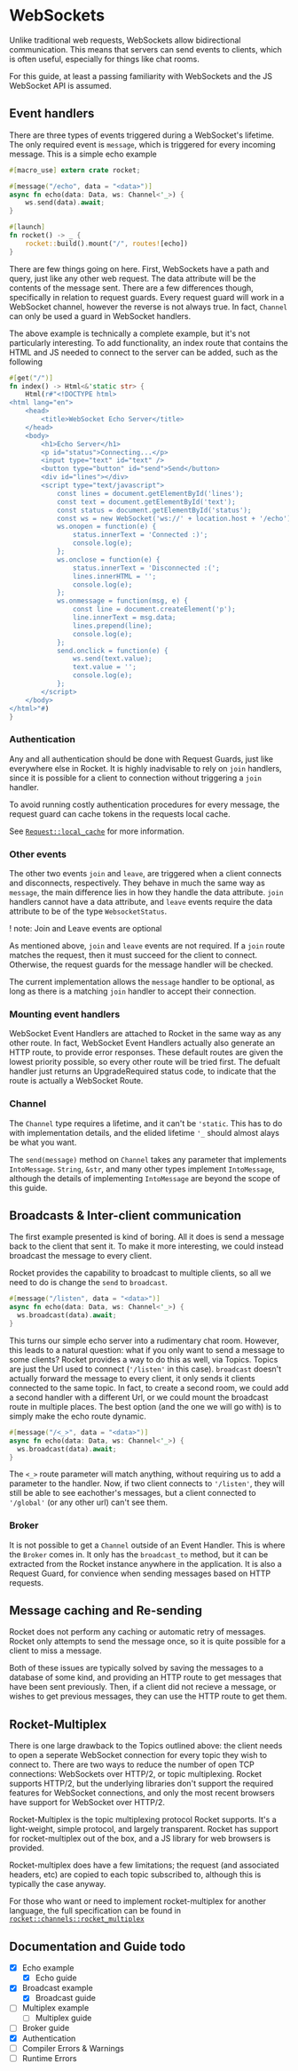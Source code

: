 # WebSockets

Unlike traditional web requests, WebSockets allow bidirectional communication.
This means that servers can send events to clients, which is often useful,
especially for things like chat rooms.

For this guide, at least a passing familiarity with WebSockets and the JS
WebSocket API is assumed.

## Event handlers

There are three types of events triggered during a WebSocket's lifetime. The only
required event is `message`, which is triggered for every incoming message. This
is a simple echo example

```rust
#[macro_use] extern crate rocket;

#[message("/echo", data = "<data>")]
async fn echo(data: Data, ws: Channel<'_>) {
    ws.send(data).await;
}

#[launch]
fn rocket() -> _ {
    rocket::build().mount("/", routes![echo])
}
```

There are few things going on here. First, WebSockets have a path and query, just
like any other web request. The data attribute will be the contents of the
message sent. There are a few differences though, specifically in relation to
request guards. Every request guard will work in a WebSocket channel, however the
reverse is not always true. In fact, `Channel` can only be used a guard in
WebSocket handlers.

The above example is technically a complete example, but it's not particularly interesting.
To add functionality, an index route that contains the HTML and JS needed to connect
to the server can be added, such as the following

```rust
#[get("/")]
fn index() -> Html<&'static str> {
    Html(r#"<!DOCTYPE html>
<html lang="en">
    <head>
        <title>WebSocket Echo Server</title>
    </head>
    <body>
        <h1>Echo Server</h1>
        <p id="status">Connecting...</p>
        <input type="text" id="text" />
        <button type="button" id="send">Send</button>
        <div id="lines"></div>
        <script type="text/javascript">
            const lines = document.getElementById('lines');
            const text = document.getElementById('text');
            const status = document.getElementById('status');
            const ws = new WebSocket('ws://' + location.host + '/echo');
            ws.onopen = function(e) {
                status.innerText = 'Connected :)';
                console.log(e);
            };
            ws.onclose = function(e) {
                status.innerText = 'Disconnected :(';
                lines.innerHTML = '';
                console.log(e);
            };
            ws.onmessage = function(msg, e) {
                const line = document.createElement('p');
                line.innerText = msg.data;
                lines.prepend(line);
                console.log(e);
            };
            send.onclick = function(e) {
                ws.send(text.value);
                text.value = '';
                console.log(e);
            };
        </script>
    </body>
</html>"#)
}
```

### Authentication

Any and all authentication should be done with Request Guards, just like
everywhere else in Rocket. It is highly inadvisable to rely on `join` handlers,
since it is possible for a client to connection without triggering a `join` handler.

To avoid running costly authentication procedures for every message, the request
guard can cache tokens in the requests local cache.

See [`Request::local_cache`](@api/rocket/request/struct.Request.html#method.local_cache)
for more information.

### Other events

The other two events `join` and `leave`, are triggered when a client connects
and disconnects, respectively. They behave in much the same way as `message`,
the main difference lies in how they handle the data attribute. `join` handlers
cannot have a data attribute, and `leave` events require the data attribute to
be of the type `WebsocketStatus`.

! note: Join and Leave events are optional

  As mentioned above, `join` and `leave` events are not required. If a `join` route
  matches the request, then it must succeed for the client to connect. Otherwise,
  the request guards for the message handler will be checked.

The current implementation allows the `message` handler to be optional, as long
as there is a matching `join` handler to accept their connection.

### Mounting event handlers

WebSocket Event Handlers are attached to Rocket in the same way as any other route.
In fact, WebSocket Event Handlers actually also generate an HTTP route, to provide
error responses. These default routes are given the lowest priority possible, so
every other route will be tried first. The defualt handler just returns an
UpgradeRequired status code, to indicate that the route is actually a WebSocket Route.

### Channel

The `Channel` type requires a lifetime, and it can't be `'static`. This has to do
with implementation details, and the elided lifetime `'_` should almost alays be
what you want.

The `send(message)` method on `Channel` takes any parameter that implements
`IntoMessage`. `String`, `&str`, and many other types implement `IntoMessage`,
although the details of implementing `IntoMessage` are beyond the scope of this
guide.

## Broadcasts & Inter-client communication

The first example presented is kind of boring. All it does is send a message back
to the client that sent it. To make it more interesting, we could instead broadcast
the message to every client.

Rocket provides the capability to broadcast to multiple clients, so all we need
to do is change the `send` to `broadcast`.

```rust
#[message("/listen", data = "<data>")]
async fn echo(data: Data, ws: Channel<'_>) {
  ws.broadcast(data).await;
}
```

This turns our simple echo server into a rudimentary chat room. However, this
leads to a natural question: what if you only want to send a message to some
clients? Rocket provides a way to do this as well, via Topics. Topics are just
the Url used to connect (`'/listen'` in this case). `broadcast` doesn't actually
forward the message to every client, it only sends it clients connected to the
same topic. In fact, to create a second room, we could add a second handler with
a different Url, or we could mount the broadcast route in multiple places. The best
option (and the one we will go with) is to simply make the echo route dynamic.

```rust
#[message("/<_>", data = "<data>")]
async fn echo(data: Data, ws: Channel<'_>) {
  ws.broadcast(data).await;
}
```

The `<_>` route parameter will match anything, without requiring us to add a
parameter to the handler. Now, if two client connects to `'/listen'`, they will
still be able to see eachother's messages, but a client connected to `'/global'`
(or any other url) can't see them.

### Broker

It is not possible to get a `Channel` outside of an Event Handler. This is where
the `Broker` comes in. It only has the `broadcast_to` method, but it can be extracted
from the Rocket instance anywhere in the application. It is also a Request Guard,
for convience when sending messages based on HTTP requests.

## Message caching and Re-sending

Rocket does not perform any caching or automatic retry of messages. Rocket only attempts
to send the message once, so it is quite possible for a client to miss a message.

Both of these issues are typically solved by saving the messages to a database of
some kind, and providing an HTTP route to get messages that have been sent
previously. Then, if a client did not recieve a message, or wishes to get
previous messages, they can use the HTTP route to get them.

## Rocket-Multiplex

There is one large drawback to the Topics outlined above: the client needs to
open a seperate WebSocket connection for every topic they wish to connect to.
There are two ways to reduce the number of open TCP connections: WebSockets
over HTTP/2, or topic multiplexing. Rocket supports HTTP/2, but the underlying
libraries don't support the required features for WebSocket connections, and
only the most recent browsers have support for WebSocket over HTTP/2.

Rocket-Multiplex is the topic multiplexing protocol Rocket supports. It's a
light-weight, simple protocol, and largely transparent. Rocket has support for
rocket-multiplex out of the box, and a JS library for web browsers is provided.

Rocket-multiplex does have a few limitations; the request (and associated headers,
etc) are copied to each topic subscribed to, although this is typically the
case anyway.

For those who want or need to implement rocket-multiplex for another language, the
full specification can be found in
[`rocket::channels::rocket_multiplex`](@api/rocket/channels/rocket_multiplex/)

## Documentation and Guide todo

- [x] Echo example
  - [x] Echo guide
- [x] Broadcast example
  - [x] Broadcast guide
- [ ] Multiplex example
  - [ ] Multiplex guide
- [ ] Broker guide
- [x] Authentication
- [ ] Compiler Errors & Warnings
- [ ] Runtime Errors
